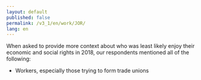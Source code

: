 ```yaml
---
layout: default
published: false
permalink: /v3_1/en/work/JOR/
lang: en
---
```


When asked to provide more context about who was least likely enjoy their economic and social rights in 2018, our respondents mentioned all of the following:
-	Workers, especially those trying to form trade unions

